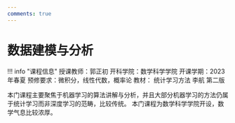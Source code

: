 ```yaml
---
comments: true
---
```

# 数据建模与分析

!!! info "课程信息"
    授课教师：郭正初
    开科学院：数学科学学院
    开课学期：2023 年春夏
    预修要求：微积分，线性代数，概率论
    教材： 统计学习方法 李航 第二版

本门课程主要聚焦于机器学习的算法讲解与分析，并且大部分机器学习的方法仍属于统计学习而非深度学习的范畴，比较传统。
本门课程为数学科学学院开设，数学气息比较浓厚。
